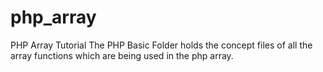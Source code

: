 # php_array
PHP Array Tutorial The PHP Basic Folder holds the concept files of all the array functions which are being used in the php array.
